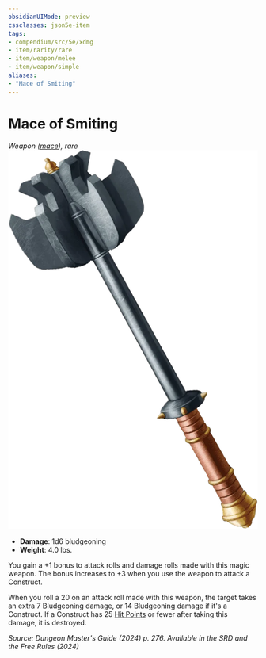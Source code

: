 ```yaml
---
obsidianUIMode: preview
cssclasses: json5e-item
tags:
- compendium/src/5e/xdmg
- item/rarity/rare
- item/weapon/melee
- item/weapon/simple
aliases: 
- "Mace of Smiting"
---
```

# Mace of Smiting
*Weapon ([mace](/3-Mechanics/CLI/items/mace-xphb.md)), rare*  
![](/3-Mechanics/CLI/items/img/mace-of-smiting.webp#right)

- **Damage**: 1d6 bludgeoning
- **Weight**: 4.0 lbs.

You gain a +1 bonus to attack rolls and damage rolls made with this magic weapon. The bonus increases to +3 when you use the weapon to attack a Construct.

When you roll a 20 on an attack roll made with this weapon, the target takes an extra 7 Bludgeoning damage, or 14 Bludgeoning damage if it's a Construct. If a Construct has 25 [Hit Points](/3-Mechanics/CLI/variant-rules/hit-points-xphb.md) or fewer after taking this damage, it is destroyed.

*Source: Dungeon Master's Guide (2024) p. 276. Available in the <span title='Systems Reference Document (5.2)'>SRD</span> and the Free Rules (2024)*